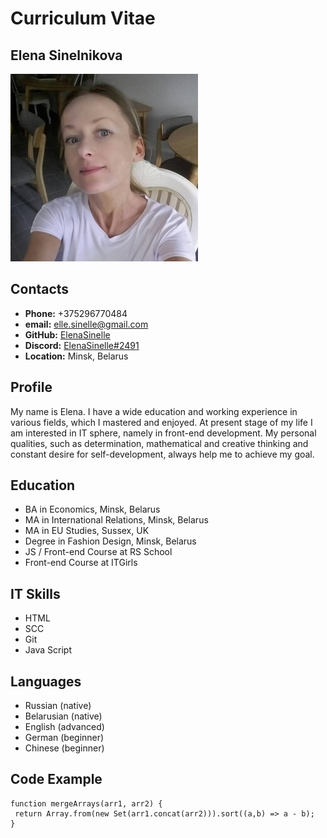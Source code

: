 # Curriculum Vitae 

## Elena Sinelnikova

![photo](assets/img/photo.jpg)

## Contacts

- **Phone:** +375296770484
- **email:** elle.sinelle@gmail.com
- **GitHub:** [ElenaSinelle](https://github.com/ElenaSinelle)
- **Discord:** [ElenaSinelle#2491](https://discord.com/channels/@ElenaSinelle#2491)
- **Location:** Minsk, Belarus

## Profile

My name is Elena. I have a wide education and working experience in various fields, which I mastered and enjoyed. At present stage of my life I am interested in IT sphere, namely in front-end development. My personal qualities, such as determination, mathematical and creative thinking and constant desire for self-development, always help me to achieve my goal.

## Education

- BA in Economics, Minsk, Belarus
- MA in International Relations, Minsk, Belarus
- MA in EU Studies, Sussex, UK
- Degree in Fashion Design, Minsk, Belarus
- JS / Front-end Course at RS School
-  Front-end Course at ITGirls

## IT Skills

- HTML
- SCC
- Git
- Java Script

## Languages

- Russian (native)
- Belarusian (native)
- English (advanced)
- German (beginner)
- Chinese (beginner)

## Code Example

```
function mergeArrays(arr1, arr2) {
 return Array.from(new Set(arr1.concat(arr2))).sort((a,b) => a - b); 
}
```
